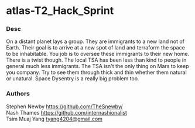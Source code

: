 # atlas-T2_Hack_Sprint
### Desc
On a distant planet lays a group. They are immigrants to a new land not of Earth. Their goal is to arrive at a new spot of land and terraform the space to be inhabitable. You job is to oversee these immigrants to their new home. There is a twist though. The local TSA has been less than kind to people in general much less immigrants. The TSA isn't the only thing on Mars to keep you company. Try to see them through thick and thin whether them natural or unatural. Space Dysentry is a really big problem too.
### Authors
Stephen Newby <https://github.com/TheSnewby/><br>
Nash Thames <https://github.com/internashionalist><br>
Tsim Muaj Yang <tyang4204@gmail.com>

